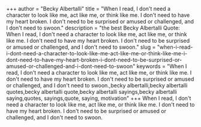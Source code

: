 +++
author = "Becky Albertalli"
title = "When I read, I don't need a character to look like me, act like me, or think like me. I don't need to have my heart broken. I don't need to be surprised or amused or challenged, and I don't need to swoon."
description = "the best Becky Albertalli Quote: When I read, I don't need a character to look like me, act like me, or think like me. I don't need to have my heart broken. I don't need to be surprised or amused or challenged, and I don't need to swoon."
slug = "when-i-read-i-dont-need-a-character-to-look-like-me-act-like-me-or-think-like-me-i-dont-need-to-have-my-heart-broken-i-dont-need-to-be-surprised-or-amused-or-challenged-and-i-dont-need-to-swoon"
keywords = "When I read, I don't need a character to look like me, act like me, or think like me. I don't need to have my heart broken. I don't need to be surprised or amused or challenged, and I don't need to swoon.,becky albertalli,becky albertalli quotes,becky albertalli quote,becky albertalli sayings,becky albertalli saying,quotes, sayings,quote, saying, motivation"
+++
When I read, I don't need a character to look like me, act like me, or think like me. I don't need to have my heart broken. I don't need to be surprised or amused or challenged, and I don't need to swoon.

